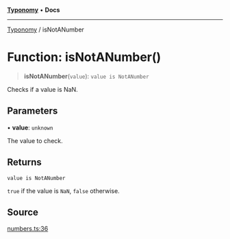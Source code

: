 [**Typonomy**](../README.md) • **Docs**

***

[Typonomy](../globals.md) / isNotANumber

# Function: isNotANumber()

> **isNotANumber**(`value`): `value is NotANumber`

Checks if a value is NaN.

## Parameters

• **value**: `unknown`

The value to check.

## Returns

`value is NotANumber`

`true` if the value is `NaN`, `false` otherwise.

## Source

[numbers.ts:36](https://github.com/softcraft-development/typonomy/blob/1c47fc13034f4e53267c72ada03a418616dc092e/src/numbers.ts#L36)
